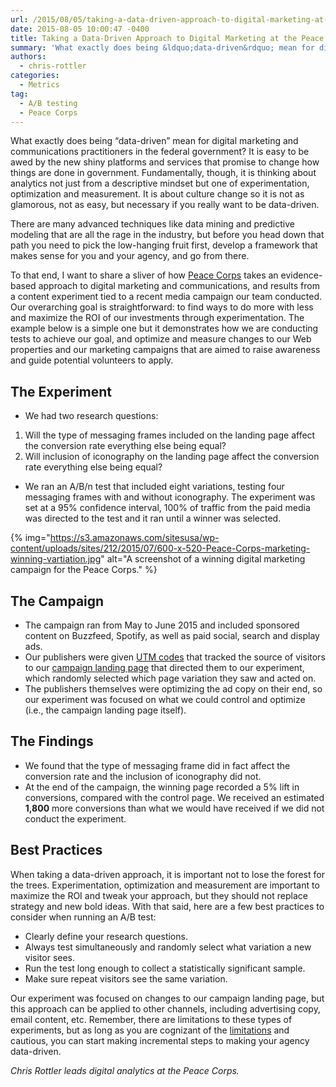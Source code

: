 ```yaml
---
url: /2015/08/05/taking-a-data-driven-approach-to-digital-marketing-at-the-peace-corps/
date: 2015-08-05 10:00:47 -0400
title: Taking a Data-Driven Approach to Digital Marketing at the Peace Corps
summary: 'What exactly does being &ldquo;data-driven&rdquo; mean for digital marketing and communications practitioners in the federal government? It is easy to be awed by the new shiny platforms and services that promise to change how things are done in government. Fundamentally, though, it is thinking about analytics not just from a descriptive mindset but one of'
authors:
  - chris-rottler
categories:
  - Metrics
tag:
  - A/B testing
  - Peace Corps
---
```


What exactly does being “data-driven” mean for digital marketing and communications practitioners in the federal government? It is easy to be awed by the new shiny platforms and services that promise to change how things are done in government. Fundamentally, though, it is thinking about analytics not just from a descriptive mindset but one of experimentation, optimization and measurement. It is about culture change so it is not as glamorous, not as easy, but necessary if you really want to be data-driven.

There are many advanced techniques like data mining and predictive modeling that are all the rage in the industry, but before you head down that path you need to pick the low-hanging fruit first, develop a framework that makes sense for you and your agency, and go from there.

To that end, I want to share a sliver of how [Peace Corps](http://www.peacecorps.gov/) takes an evidence-based approach to digital marketing and communications, and results from a content experiment tied to a recent media campaign our team conducted. Our overarching goal is straightforward: to find ways to do more with less and maximize the ROI of our investments through experimentation. The example below is a simple one but it demonstrates how we are conducting tests to achieve our goal, and optimize and measure changes to our Web properties and our marketing campaigns that are aimed to raise awareness and guide potential volunteers to apply.

## The Experiment

  * We had two research questions:

  1. Will the type of messaging frames included on the landing page affect the conversion rate everything else being equal?
  2. Will inclusion of iconography on the landing page affect the conversion rate everything else being equal?

  * We ran an A/B/n test that included eight variations, testing four messaging frames with and without iconography. The experiment was set at a 95% confidence interval, 100% of traffic from the paid media was directed to the test and it ran until a winner was selected.

{% img="https://s3.amazonaws.com/sitesusa/wp-content/uploads/sites/212/2015/07/600-x-520-Peace-Corps-marketing-winning-vartiation.jpg" alt="A screenshot of a winning digital marketing campaign for the Peace Corps." %}

## The Campaign

  * The campaign ran from May to June 2015 and included sponsored content on Buzzfeed, Spotify, as well as paid social, search and display ads.
  * Our publishers were given [UTM codes](http://www.launchdigitalmarketing.com/seo-definitions/what-are-utm-codes/) that tracked the source of visitors to our [campaign landing page](http://www.peacecorps.gov/volunteer/learn/clp/findyourconnection/) that directed them to our experiment, which randomly selected which page variation they saw and acted on.
  * The publishers themselves were optimizing the ad copy on their end, so our experiment was focused on what we could control and optimize (i.e., the campaign landing page itself).

## The Findings

  * We found that the type of messaging frame did in fact affect the conversion rate and the inclusion of iconography did not.
  * At the end of the campaign, the winning page recorded a 5% lift in conversions, compared with the control page. We received an estimated **1,800** more conversions than what we would have received if we did not conduct the experiment.

## Best Practices

When taking a data-driven approach, it is important not to lose the forest for the trees. Experimentation, optimization and measurement are important to maximize the ROI and tweak your approach, but they should not replace strategy and new bold ideas. With that said, here are a few best practices to consider when running an A/B test:

  * Clearly define your research questions.
  * Always test simultaneously and randomly select what variation a new visitor sees.
  * Run the test long enough to collect a statistically significant sample.
  * Make sure repeat visitors see the same variation.

Our experiment was focused on changes to our campaign landing page, but this approach can be applied to other channels, including advertising copy, email content, etc. Remember, there are limitations to these types of experiments, but as long as you are cognizant of the [limitations](http://www.qubit.com/sites/default/files/pdf/mostwinningabtestresultsareillusory_0.pdf) and cautious, you can start making incremental steps to making your agency data-driven.

_Chris Rottler leads digital analytics at the Peace Corps._